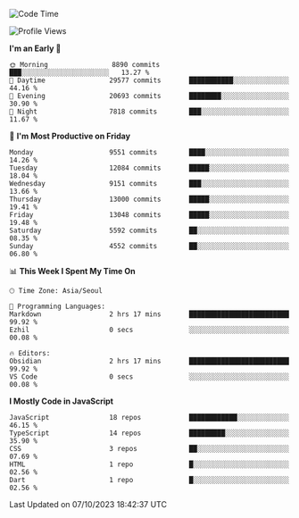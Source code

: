<!--START_SECTION:waka-->
![Code Time](http://img.shields.io/badge/Code%20Time-5%2C334%20hrs%204%20mins-blue)

![Profile Views](http://img.shields.io/badge/Profile%20Views-0-blue)

**I'm an Early 🐤** 

```text
🌞 Morning                8890 commits        ███░░░░░░░░░░░░░░░░░░░░░░   13.27 % 
🌆 Daytime                29577 commits       ███████████░░░░░░░░░░░░░░   44.16 % 
🌃 Evening                20693 commits       ████████░░░░░░░░░░░░░░░░░   30.90 % 
🌙 Night                  7818 commits        ███░░░░░░░░░░░░░░░░░░░░░░   11.67 % 
```
📅 **I'm Most Productive on Friday** 

```text
Monday                   9551 commits        ████░░░░░░░░░░░░░░░░░░░░░   14.26 % 
Tuesday                  12084 commits       █████░░░░░░░░░░░░░░░░░░░░   18.04 % 
Wednesday                9151 commits        ███░░░░░░░░░░░░░░░░░░░░░░   13.66 % 
Thursday                 13000 commits       █████░░░░░░░░░░░░░░░░░░░░   19.41 % 
Friday                   13048 commits       █████░░░░░░░░░░░░░░░░░░░░   19.48 % 
Saturday                 5592 commits        ██░░░░░░░░░░░░░░░░░░░░░░░   08.35 % 
Sunday                   4552 commits        ██░░░░░░░░░░░░░░░░░░░░░░░   06.80 % 
```


📊 **This Week I Spent My Time On** 

```text
🕑︎ Time Zone: Asia/Seoul

💬 Programming Languages: 
Markdown                 2 hrs 17 mins       █████████████████████████   99.92 % 
Ezhil                    0 secs              ░░░░░░░░░░░░░░░░░░░░░░░░░   00.08 % 

🔥 Editors: 
Obsidian                 2 hrs 17 mins       █████████████████████████   99.92 % 
VS Code                  0 secs              ░░░░░░░░░░░░░░░░░░░░░░░░░   00.08 % 
```

**I Mostly Code in JavaScript** 

```text
JavaScript               18 repos            ████████████░░░░░░░░░░░░░   46.15 % 
TypeScript               14 repos            █████████░░░░░░░░░░░░░░░░   35.90 % 
CSS                      3 repos             ██░░░░░░░░░░░░░░░░░░░░░░░   07.69 % 
HTML                     1 repo              █░░░░░░░░░░░░░░░░░░░░░░░░   02.56 % 
Dart                     1 repo              █░░░░░░░░░░░░░░░░░░░░░░░░   02.56 % 
```




 Last Updated on 07/10/2023 18:42:37 UTC
<!--END_SECTION:waka-->
